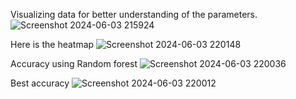 Visualizing data for better understanding of the parameters.
![Screenshot 2024-06-03 215924](https://github.com/Aditi275/House-price-prediction/assets/124167458/a514ed9a-e940-4f9b-8232-c46c5b870aa1)

Here is the heatmap
![Screenshot 2024-06-03 220148](https://github.com/Aditi275/House-price-prediction/assets/124167458/2eff0481-90af-4eb9-a315-7bec91fb131e)

Accuracy using Random forest
![Screenshot 2024-06-03 220036](https://github.com/Aditi275/House-price-prediction/assets/124167458/485ba42e-669e-4217-b52d-13c505f1f782)

Best accuracy
![Screenshot 2024-06-03 220012](https://github.com/Aditi275/House-price-prediction/assets/124167458/9d63a7ad-adef-488a-a7b3-a068483e091e)


